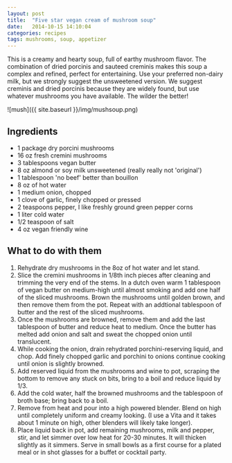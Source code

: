 ```yaml
---
layout: post
title:  "Five star vegan cream of mushroom soup"
date:   2014-10-15 14:10:04
categories: recipes
tags: mushrooms, soup, appetizer
---
```


This is a creamy and hearty soup, full of earthy mushroom flavor. The combination of dried porcinis and sauteed creminis makes this soup a complex and refined, perfect for entertaining. Use your preferred non-dairy milk, but we strongly suggest the unsweetened version. We suggest creminis and dried porcinis because they are widely found, but use whatever mushrooms you have available. The wilder the better!

![mush]({{ site.baseurl }}/img/mushsoup.png)

## Ingredients
- 1 package dry porcini mushrooms
- 16 oz fresh cremini mushrooms
- 3 tablespoons vegan butter 
- 8 oz almond or soy milk unsweetened (really really not 'original')
- 1 tablespoon 'no beef' better than bouillon 
- 8 oz of hot water 
- 1 medium onion, chopped
- 1 clove of garlic, finely chopped or pressed
- 2 teaspoons pepper, I like freshly ground green pepper corns 
- 1 liter cold water 
- 1/2 teaspoon of salt
- 4 oz vegan friendly wine

## What to do with them

1. Rehydrate dry mushrooms in the 8oz of hot water and let stand. 
2. Slice the cremini mushrooms in 1/8th inch pieces after cleaning and trimming the very end of the stems. In a dutch oven warm 1 tablespoon of vegan butter on medium-high until almost smoking and add one half of the sliced mushrooms. Brown the mushrooms until golden brown, and then remove them from the pot. Repeat with an addtional tablespoon of butter and the rest of the sliced mushrooms.
3. Once the mushrooms are browned, remove them and add the last tablespoon of butter and reduce heat to medium. Once the butter has melted add onion and salt and sweat the chopped onion until translucent. 
4. While cooking the onion, drain rehydrated porchini-reserving liquid, and chop. Add finely chopped garlic and porchini to onions continue cooking until onion is slightly browned. 
5. Add reserved liquid from the mushrooms and wine to pot, scraping the bottom to remove any stuck on bits, bring to a boil and reduce liquid by 1/3. 
6. Add the cold water, half the browned mushrooms and the tablespoon of broth base; bring back to a boil. 
7. Remove from heat and pour into a high powered blender. Blend on high until completely uniform and creamy looking. (I use a Vita and it takes about 1 minute on high, other blenders will likely take longer). 
8. Place liquid back in pot, add remaining mushrooms, milk and pepper, stir, and let simmer over low heat for 20-30 minutes. It will thicken slightly as it simmers. Serve in small bowls as a first course for a plated meal or in shot glasses for a buffet or cocktail party. 